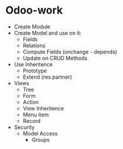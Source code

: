 # Odoo-work
 - Create Module
 - Create Model and use on it:
     -  Fields
     -  Relations
     -  Compute Fields (onchange  - depends)
     -  Update on CRUD Methods
  - Use Inheritence
     -  Prototype
     -  Extend (res.partner)
  - Views
     -  Tree
     -  Form
     -  Action
     -  View Inheritence
     -  Menu item
     -  Record
  - Security
    - Model Access
       - Groups
